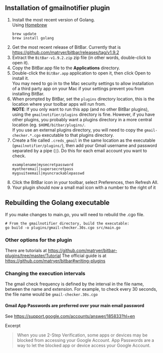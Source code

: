 ## Installation of gmailnotifier plugin
1.  Install the most recent version of Golang.\
Using [Homebrew](https://brew.sh/) 
    ```
    brew update
    brew install golang
    ```
1.  Get the most recent release of BitBar. Currently that is https://github.com/matryer/bitbar/releases/tag/v1.9.2
1.  Extract the `BitBar-v1.9.2.zip` zip file (in other words, double-click to open it).
1.  Copy the BitBar.app file to the **Applications** directory.
1.  Double-click the `BitBar.app` application to open it, then click Open to install it.\
    You may need to go in to the Mac security settings to allow installation of a third party app on your Mac if your settings prevent you from installing BitBar.
1.  When prompted by BitBar, set the `plugins` directory location, this is the location where your toolbar apps will run from.\
    **NOTE**: If you only want to run this app (and no other BitBar plugins), using the `gmailnotifier/plugins` directory is fine. However, if you have other plugins, you probably want a plugins directory in a more central location (eg. `$HOME/bitbar/plugins/`.\
    If you use an external plugins directory, you will need to copy the `gmail-checker.*.cgo` executable to that plugins directory.
1.  Create a file called `.creds_gmail` in the same location as the executable (`gmailnotifier/plugins/`), then add your Gmail username and password separated by a pipe (`|`). Do this for each email account you want to check.
    ```
    examplename|mysecretpassword
    myotheremail|supersecretpass
    mygsuiteemail|myuncrackablepasswd
    ```
1.  Click the BitBar icon in your toolbar, select Preferences, then Refresh All.
1.  Your plugin should now a small mail icon with a number to the right of it

## Rebuilding the Golang executable
If you make changes to main.go, you will need to rebuild the .cgo file.
```
# From the gmailnotifier directory, build the executable:
go build -o plugins/gmail-checker.30s.cgo src/main.go
```

### Other options for the plugin
There are tutorials at https://github.com/matryer/bitbar-plugins/tree/master/Tutorial
The official guide is at https://github.com/matryer/bitbar#writing-plugins

### Changing the execution intervals
The gmail check frequency is defined by the interval in the file name, between the name and extension. For example, to check every 30 seconds, the file name would be `gmail-checker.30s.cgo`

#### Gmail App Passwords are preferred over your main email password
See https://support.google.com/accounts/answer/185833?hl=en

Excerpt
> When you use 2-Step Verification, some apps or devices may be blocked from accessing your Google Account. App Passwords are a way to let the blocked app or device access your Google Account.
   
   
   